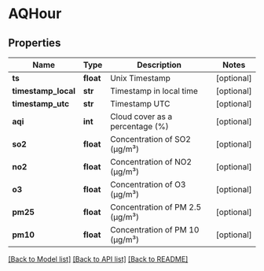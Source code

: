 # AQHour


## Properties
Name | Type | Description | Notes
------------ | ------------- | ------------- | -------------
**ts** | **float** | Unix Timestamp | [optional] 
**timestamp_local** | **str** | Timestamp in local time | [optional] 
**timestamp_utc** | **str** | Timestamp UTC | [optional] 
**aqi** | **int** | Cloud cover as a percentage (%) | [optional] 
**so2** | **float** | Concentration of SO2 (µg/m³) | [optional] 
**no2** | **float** | Concentration of NO2 (µg/m³) | [optional] 
**o3** | **float** | Concentration of O3 (µg/m³) | [optional] 
**pm25** | **float** | Concentration of PM 2.5 (µg/m³) | [optional] 
**pm10** | **float** | Concentration of PM 10 (µg/m³) | [optional] 

[[Back to Model list]](../README.md#documentation-for-models) [[Back to API list]](../README.md#documentation-for-api-endpoints) [[Back to README]](../README.md)



